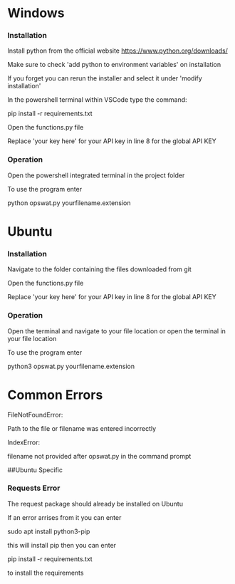 # Windows 

### Installation

Install python from the official website https://www.python.org/downloads/

Make sure to check 'add python to environment variables' on installation

If you forget you can rerun the installer and select it under 'modify installation'

In the powershell terminal within VSCode type the command:

pip install -r requirements.txt

Open the functions.py file

Replace 'your key here' for your API key in line 8 for the global API KEY 

### Operation

Open the powershell integrated terminal in the project folder

To use the program enter 

python opswat.py yourfilename.extension 

# Ubuntu

### Installation

Navigate to the folder containing the files downloaded from git

Open the functions.py file

Replace 'your key here' for your API key in line 8 for the global API KEY 

### Operation

Open the terminal and navigate to your file location or open the terminal in your file location

To use the program enter

python3 opswat.py yourfilename.extension 

# Common Errors 

FileNotFoundError: 

Path to the file or filename was entered incorrectly

IndexError:

filename not provided after opswat.py in the command prompt

##Ubuntu Specific

### Requests Error

The request package should already be installed on Ubuntu

If an error arrises from it you can enter 

sudo apt install python3-pip

this will install pip then you can enter

pip install -r requirements.txt 

to install the requirements 
